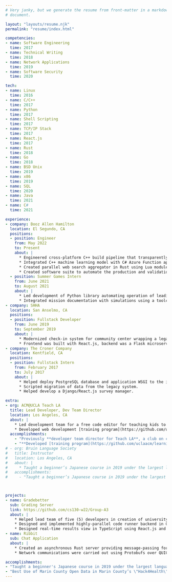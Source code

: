 ```yaml
---
# Very janky, but we generate the resume from front-matter in a markdown
# document.

layout: "layouts/resume.njk"
permalink: "resume/index.html"

competencies:
- name: Software Engineering
  time: 2017
- name: Technical Writing
  time: 2018
- name: Network Applications
  time: 2019
- name: Software Security
  time: 2020

tech:
- name: Linux
  time: 2016
- name: C/C++
  time: 2017
- name: Python
  time: 2017
- name: Shell Scripting
  time: 2017
- name: TCP/IP Stack
  time: 2017
- name: React.js
  time: 2017
- name: Rust
  time: 2018
- name: Go
  time: 2018
- name: BSD Unix
  time: 2019
- name: x86
  time: 2019
- name: SQL
  time: 2020
- name: Java
  time: 2021
- name: C#
  time: 2021

experience:
- company: Booz Allen Hamilton
  location: El Segundo, CA
  positions:
  - position: Engineer
    from: May 2022
    to: Present
    about: |
      * Engineered cross-platform C++ build pipeline that transparently integrated with C# codebase and toolchain.
      * Integrated C++ machine learning model with C# Azure Function application, enabling semantic search.
      * Created parallel web search aggregator in Rust using Lua modules.
      * Created software suite to automate the production and validation of cybersecurity documentation.
  - position: Summer Games Intern
    from: June 2021
    to: August 2021
    about: |
      * Led development of Python library automating operation of leading aerospace and systems engineering software. <!-- * Modeled Air Force Research Lab mission using SysML. -->
      * Integrated mission documentation with simulations using a toolchain engineered in house.
- company: SHHA
  location: San Anselmo, CA
  positions:
  - position: Fullstack Developer
    from: June 2019
    to: September 2019
    about: |
      * Modernized check-in system for community center wrapping a legacy database.
      * Frontend was built with React.js, backend was a Flask microservice.
- company: The Croner Company
  location: Kentfield, CA
  positions:
  - position: Fullstack Intern
    from: February 2017
    to: July 2017
    about: |
      * Helped deploy PostgreSQL database and application WSGI to the internal CentOS server.
      * Scripted migration of data from the legacy system.
      * Helped develop a Django/React.js survey manager.

extra:
- org: ACM@UCLA Teach LA
  title: Lead Developer, Dev Team Director
  location: Los Angeles, CA
  about: |
    * Led development team for a free code editor for teaching kids to program. Built on React.js frontend, Go backend, using Firebase.
    * Developed web development [training program](https://github.com/uclaacm/learning-lab-crash-course-su20) with co-director currently used at other schools.
  accomplishments:
    - "Previously **developer team director for Teach LA**, a club on campus teaching at Title I schools in the Los Angeles Unified School Distict."
    - "**Developed [training program](https://github.com/uclaacm/learning-lab-crash-course-su20)** with co-director of Teach LA currently used at other schools."
# - org: Bruin Language Society
#   title: Instructor
#   location: Los Angeles, CA
#   about: |
#     * Taught a beginner’s Japanese course in 2019 under the largest language-learning club on campus.
#   accomplishments:
#     - "Taught a beginner’s Japanese course in 2019 under the largest language-learning club on campus."



projects:
- name: Gradebetter
  sub: Grading Server
  link: https://github.com/cs130-w22/Group-A3
  about: |
    * Helped lead team of five (5) developers in creation of university capstone.
    * Designed and implemented highly-parallel code runner backend in Go.
    * Designed real-time results view in TypeScript using React.js and WebSockets.
- name: Ribbit
  sub: Chat Application
  about: |
    * Created an asynchronous Rust server providing message-passing for Qt frontend in C++.
    * Network communications were carried out using Protobufs over QUIC.

accomplishments:
- "Taught a beginner's Japanese course in 2019 under the largest language-learning club on campus."
- "Best Use of Marin County Open Data in Marin County’s \"Hack4Health\" 2017 hackathon."
---
```

